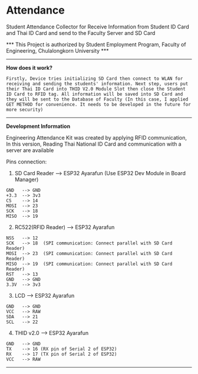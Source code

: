 # Attendance
Student Attendance Collector for Receive Information from Student ID Card and Thai ID Card and send to the Faculty Server and SD Card

*** This Project is authorized by Student Employment Program, Faculty of Engineering, Chulalongkorn University ***

------------------------------------------------------------
  **How does it work?**
  
    Firstly, Device tries initializing SD Card then connect to WLAN for receiving and sending the students' information. Next step, users put their Thai ID Card into THID V2.0 Module Slot then close the Student ID Card to RFID tag. All information will be saved into SD Card and they will be sent to the Database of Faculty (In this case, I applied GET METHOD for convenience. It needs to be developed in the future for more security)

------------------------------------------------------------
  **Development Information**
  
  Engineering Attendance Kit was created by applying RFID communication,
  In this version, Reading Thai National ID Card and communication with a server are available

  Pins connection:
  1. SD Card Reader --> ESP32 Ayarafun (Use ESP32 Dev Module in Board Manager)
  
    GND   --> GND
    +3.3  --> 3v3
    CS    --> 14
    MOSI  --> 23
    SCK   --> 18
    MISO  --> 19
    
  2. RC522(RFID Reader) --> ESP32 Ayarafun
  
    NSS   --> 12
    SCK   --> 18  (SPI communication: Connect parallel with SD Card Reader)
    MOSI  --> 23  (SPI communication: Connect parallel with SD Card Reader)
    MISO  --> 19  (SPI communication: Connect parallel with SD Card Reader)
    RST   --> 13
    GND   --> GND
    3.3V  --> 3v3
    
  3. LCD --> ESP32 Ayarafun
  
    GND   --> GND
    VCC   --> RAW
    SDA   --> 21
    SCL   --> 22
    
  4. THID v2.0 --> ESP32 Ayarafun
  
    GND   --> GND
    TX    --> 16 (RX pin of Serial 2 of ESP32)
    RX    --> 17 (TX pin of Serial 2 of ESP32)
    VCC   --> RAW
    
------------------------------------------------------------
